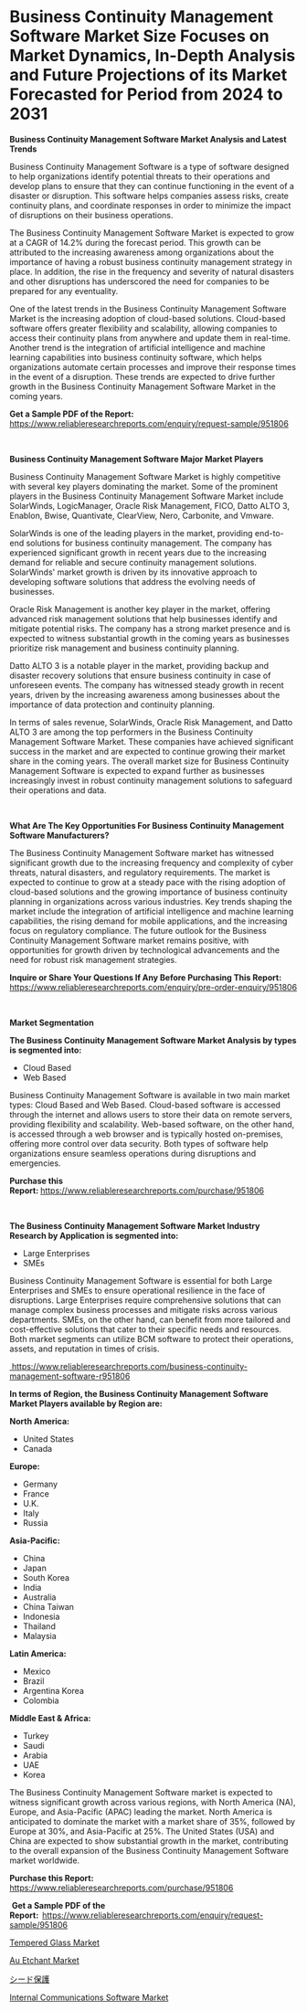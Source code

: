 <p><h1>Business Continuity Management Software Market Size Focuses on Market Dynamics, In-Depth Analysis and Future Projections of its Market Forecasted for Period from 2024 to 2031</h1></p><p><strong>Business Continuity Management Software Market Analysis and Latest Trends</strong></p>
<p><p>Business Continuity Management Software is a type of software designed to help organizations identify potential threats to their operations and develop plans to ensure that they can continue functioning in the event of a disaster or disruption. This software helps companies assess risks, create continuity plans, and coordinate responses in order to minimize the impact of disruptions on their business operations.</p><p>The Business Continuity Management Software Market is expected to grow at a CAGR of 14.2% during the forecast period. This growth can be attributed to the increasing awareness among organizations about the importance of having a robust business continuity management strategy in place. In addition, the rise in the frequency and severity of natural disasters and other disruptions has underscored the need for companies to be prepared for any eventuality.</p><p>One of the latest trends in the Business Continuity Management Software Market is the increasing adoption of cloud-based solutions. Cloud-based software offers greater flexibility and scalability, allowing companies to access their continuity plans from anywhere and update them in real-time. Another trend is the integration of artificial intelligence and machine learning capabilities into business continuity software, which helps organizations automate certain processes and improve their response times in the event of a disruption. These trends are expected to drive further growth in the Business Continuity Management Software Market in the coming years.</p></p>
<p><strong>Get a Sample PDF of the Report:&nbsp;</strong> <a href="https://www.reliableresearchreports.com/enquiry/request-sample/951806">https://www.reliableresearchreports.com/enquiry/request-sample/951806</a></p>
<p>&nbsp;</p>
<p><strong>Business Continuity Management Software Major Market Players</strong></p>
<p><p>Business Continuity Management Software Market is highly competitive with several key players dominating the market. Some of the prominent players in the Business Continuity Management Software Market include SolarWinds, LogicManager, Oracle Risk Management, FICO, Datto ALTO 3, Enablon, Bwise, Quantivate, ClearView, Nero, Carbonite, and Vmware.</p><p>SolarWinds is one of the leading players in the market, providing end-to-end solutions for business continuity management. The company has experienced significant growth in recent years due to the increasing demand for reliable and secure continuity management solutions. SolarWinds' market growth is driven by its innovative approach to developing software solutions that address the evolving needs of businesses.</p><p>Oracle Risk Management is another key player in the market, offering advanced risk management solutions that help businesses identify and mitigate potential risks. The company has a strong market presence and is expected to witness substantial growth in the coming years as businesses prioritize risk management and business continuity planning.</p><p>Datto ALTO 3 is a notable player in the market, providing backup and disaster recovery solutions that ensure business continuity in case of unforeseen events. The company has witnessed steady growth in recent years, driven by the increasing awareness among businesses about the importance of data protection and continuity planning.</p><p>In terms of sales revenue, SolarWinds, Oracle Risk Management, and Datto ALTO 3 are among the top performers in the Business Continuity Management Software Market. These companies have achieved significant success in the market and are expected to continue growing their market share in the coming years. The overall market size for Business Continuity Management Software is expected to expand further as businesses increasingly invest in robust continuity management solutions to safeguard their operations and data.</p></p>
<p>&nbsp;</p>
<p><strong>What Are The Key Opportunities For Business Continuity Management Software Manufacturers?</strong></p>
<p><p>The Business Continuity Management Software market has witnessed significant growth due to the increasing frequency and complexity of cyber threats, natural disasters, and regulatory requirements. The market is expected to continue to grow at a steady pace with the rising adoption of cloud-based solutions and the growing importance of business continuity planning in organizations across various industries. Key trends shaping the market include the integration of artificial intelligence and machine learning capabilities, the rising demand for mobile applications, and the increasing focus on regulatory compliance. The future outlook for the Business Continuity Management Software market remains positive, with opportunities for growth driven by technological advancements and the need for robust risk management strategies.</p></p>
<p><strong>Inquire or Share Your Questions If Any Before Purchasing This Report:</strong> <a href="https://www.reliableresearchreports.com/enquiry/pre-order-enquiry/951806">https://www.reliableresearchreports.com/enquiry/pre-order-enquiry/951806</a></p>
<p>&nbsp;</p>
<p><strong>Market Segmentation</strong></p>
<p><strong>The Business Continuity Management Software Market Analysis by types is segmented into:</strong></p>
<p><ul><li>Cloud Based</li><li>Web Based</li></ul></p>
<p><p>Business Continuity Management Software is available in two main market types: Cloud Based and Web Based. Cloud-based software is accessed through the internet and allows users to store their data on remote servers, providing flexibility and scalability. Web-based software, on the other hand, is accessed through a web browser and is typically hosted on-premises, offering more control over data security. Both types of software help organizations ensure seamless operations during disruptions and emergencies.</p></p>
<p><strong>Purchase this Report:&nbsp;</strong><a href="https://www.reliableresearchreports.com/purchase/951806">https://www.reliableresearchreports.com/purchase/951806</a></p>
<p>&nbsp;</p>
<p><strong>The Business Continuity Management Software Market Industry Research by Application is segmented into:</strong></p>
<p><ul><li>Large Enterprises</li><li>SMEs</li></ul></p>
<p><p>Business Continuity Management Software is essential for both Large Enterprises and SMEs to ensure operational resilience in the face of disruptions. Large Enterprises require comprehensive solutions that can manage complex business processes and mitigate risks across various departments. SMEs, on the other hand, can benefit from more tailored and cost-effective solutions that cater to their specific needs and resources. Both market segments can utilize BCM software to protect their operations, assets, and reputation in times of crisis.</p></p>
<p><a href="https://www.reliableresearchreports.com/business-continuity-management-software-r951806">&nbsp;https://www.reliableresearchreports.com/business-continuity-management-software-r951806</a></p>
<p><strong>In terms of Region, the Business Continuity Management Software Market Players available by Region are:</strong></p>
<p>
    <p> <strong> North America: </strong>
        <ul>
            <li>United States</li>
            <li>Canada</li>
        </ul>
        </p> 
    <p> <strong> Europe: </strong>
        <ul>
            <li>Germany</li>
            <li>France</li>
            <li>U.K.</li>
            <li>Italy</li>
            <li>Russia</li>
        </ul>
        </p> 
    <p> <strong> Asia-Pacific: </strong>
        <ul>
            <li>China</li>
            <li>Japan</li>
            <li>South Korea</li>
            <li>India</li>
            <li>Australia</li>
            <li>China Taiwan</li>
            <li>Indonesia</li>
            <li>Thailand</li>
            <li>Malaysia</li>
        </ul>
        </p> 
    <p> <strong> Latin America: </strong>
        <ul>
            <li>Mexico</li>
            <li>Brazil</li>
            <li>Argentina Korea</li>
            <li>Colombia</li>
        </ul>
        </p> 
    <p> <strong> Middle East & Africa: </strong>
        <ul>
            <li>Turkey</li>
            <li>Saudi</li>
            <li>Arabia</li>
            <li>UAE</li>
            <li>Korea</li>
        </ul>
    </p>
    </p>
<p><p>The Business Continuity Management Software market is expected to witness significant growth across various regions, with North America (NA), Europe, and Asia-Pacific (APAC) leading the market. North America is anticipated to dominate the market with a market share of 35%, followed by Europe at 30%, and Asia-Pacific at 25%. The United States (USA) and China are expected to show substantial growth in the market, contributing to the overall expansion of the Business Continuity Management Software market worldwide.</p></p>
<p><strong>Purchase this Report: </strong><a href="https://www.reliableresearchreports.com/purchase/951806">https://www.reliableresearchreports.com/purchase/951806</a></p>
<p>&nbsp;<strong>Get a Sample PDF of the Report:&nbsp;&nbsp;</strong><a href="https://www.reliableresearchreports.com/enquiry/request-sample/951806">https://www.reliableresearchreports.com/enquiry/request-sample/951806</a></p>
<p><strong></strong></p>
<p><p><a href="https://www.linkedin.com/pulse/tempered-glass-market-provides-detailed-segmentation-based-x4m1c?trackingId=4Dzz2317JWt%2Bw1Wc0eq%2FLA%3D%3D">Tempered Glass Market</a></p><p><a href="https://www.linkedin.com/pulse/au-etchant-market-size-share-amp-trends-analysis-report-application-dde2c?trackingId=%2BDuEu4VgxJrCJf4zlT1LiQ%3D%3D">Au Etchant Market</a></p><p><a href="https://github.com/oqoeusbvpadwjs08/Market-Research-Report-List-2/blob/main/702025054475.md">シード保護</a></p><p><a href="https://github.com/RichRobinson5/Market-Research-Report-List-5/blob/main/internal-communications-software-market.md">Internal Communications Software Market</a></p></p>